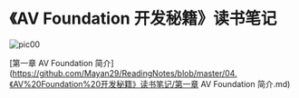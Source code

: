 # 《AV Foundation 开发秘籍》读书笔记


![pic00](https://github.com/Mayan29/ReadingNotes/blob/master/04.《AV%20Foundation%20开发秘籍》读书笔记/DATA/pic00.png) 


[第一章 AV Foundation 简介](https://github.com/Mayan29/ReadingNotes/blob/master/04.《AV%20Foundation%20开发秘籍》读书笔记/第一章 AV Foundation 简介.md)